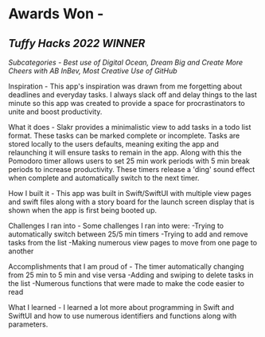 # Awards Won - 
## *Tuffy Hacks 2022 WINNER*

*Subcategories - Best use of Digital Ocean, Dream Big and Create More Cheers with AB InBev, Most Creative Use of GitHub*

Inspiration - 
This app's inspiration was drawn from me forgetting about deadlines and everyday tasks. I always slack off and delay things to the last minute so this app was created to provide a space for procrastinators to unite and boost productivity.

What it does - 
Slakr provides a minimalistic view to add tasks in a todo list format. These tasks can be marked complete or incomplete. Tasks are stored locally to the users defaults, meaning exiting the app and relaunching it will ensure tasks to remain in the app. Along with this the Pomodoro timer allows users to set 25 min work periods with 5 min break periods to increase productivity. These timers release a 'ding' sound effect when complete and automatically switch to the next timer.

How I built it - 
This app was built in Swift/SwiftUI with multiple view pages and swift files along with a story board for the launch screen display that is shown when the app is first being booted up.

Challenges I ran into - 
Some challenges I ran into were: -Trying to automatically switch between 25/5 min timers -Trying to add and remove tasks from the list -Making numerous view pages to move from one page to another

Accomplishments that I am proud of - 
The timer automatically changing from 25 min to 5 min and vise versa -Adding and swiping to delete tasks in the list -Numerous functions that were made to make the code easier to read

What I learned - 
I learned a lot more about programming in Swift and SwiftUI and how to use numerous identifiers and functions along with parameters.
